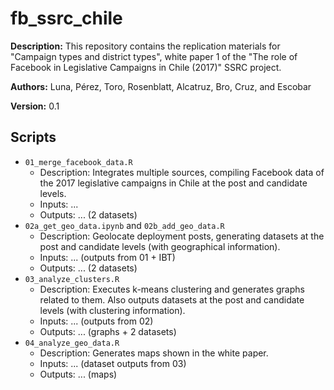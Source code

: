 # fb_ssrc_chile

**Description:** This repository contains the replication materials for "Campaign types and district types", white paper 1 of the "The role of Facebook in Legislative Campaigns in Chile (2017)" SSRC project. 

**Authors:** Luna, Pérez, Toro, Rosenblatt, Alcatruz, Bro, Cruz, and Escobar

**Version:** 0.1


## Scripts


- `01_merge_facebook_data.R`
	+ Description: Integrates multiple sources, compiling Facebook data of the 2017 legislative campaigns in Chile at the post and candidate levels.
	+ Inputs: ...
	+ Outputs: ... (2 datasets)
- `02a_get_geo_data.ipynb` and `02b_add_geo_data.R`
    + Description: Geolocate deployment posts, generating datasets at the post and candidate levels (with geographical information).
	+ Inputs: ... (outputs from 01 + IBT)
	+ Outputs: ... (2 datasets)
- `03_analyze_clusters.R`
	+ Description: Executes k-means clustering and generates graphs related to them. Also outputs datasets at the post and candidate levels (with clustering information).
	+ Inputs: ... (outputs from 02)
	+ Outputs: ... (graphs + 2 datasets)
- `04_analyze_geo_data.R`
    + Description: Generates maps shown in the white paper.
	+ Inputs: ... (dataset outputs from 03)
	+ Outputs: ... (maps)